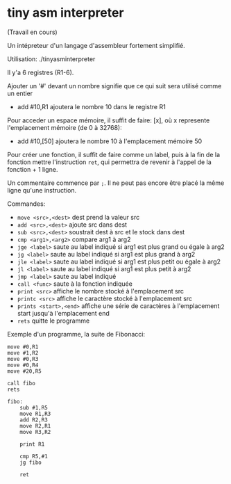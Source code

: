 # tiny asm interpreter
(Travail en cours)

Un intépreteur d'un langage d'assembleur fortement simplifié.

Utilisation: ./tinyasminterpreter <nom du fichier>

Il y'a 6 registres (R1-6).

Ajouter un '#' devant un nombre signifie que ce qui suit sera utilisé comme un entier
  - add #10,R1 ajoutera le nombre 10 dans le registre R1

Pour acceder un espace mémoire, il suffit de faire: [x], où x represente l'emplacement mémoire (de 0 à 32768):
  - add #10,[50] ajoutera le nombre 10 à l'emplacement mémoire 50

Pour créer une fonction, il suffit de faire comme un label, puis à la fin de la fonction mettre l'instruction `ret`, qui permettra de revenir à l'appel de la fonction + 1 ligne.

Un commentaire commence par `;`. Il ne peut pas encore être placé la même ligne qu'une instruction.

Commandes:
  - `move <src>,<dest>` dest prend la valeur src
  - `add <src>,<dest>` ajoute src dans dest 
  - `sub <src>,<dest>` soustrait dest à src et le stock dans dest
  - `cmp <arg1>,<arg2>` compare arg1 à arg2
  - `jge <label>` saute au label indiqué si arg1 est plus grand ou égale à arg2
  - `jg <label>` saute au label indiqué si arg1 est plus grand à arg2
  - `jle <label>` saute au label indiqué si arg1 est plus petit ou égale à arg2
  - `jl <label>` saute au label indiqué si arg1 est plus petit à arg2
  - `jmp <label>` saute au label indiqué
  - `call <func>` saute à la fonction indiquée
  - `print <src>` affiche le nombre stocké à l'emplacement src
  - `printc <src>` affiche le caractère stocké à l'emplacement src
  - `prints <start>,<end>` affiche une série de caractères à l'emplacement start jusqu'à l'emplacement end
  - `rets` quitte le programme
  
Exemple d'un programme, la suite de Fibonacci:
``` 
move #0,R1
move #1,R2
move #0,R3
move #0,R4
move #20,R5

call fibo
rets

fibo:
    sub #1,R5
    move R1,R3
    add R2,R3
    move R2,R1
    move R3,R2

    print R1

    cmp R5,#1
    jg fibo
    
    ret

``` 
